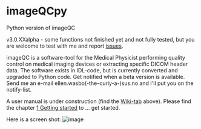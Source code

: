 # imageQCpy
Python version of imageQC

v3.0.XXalpha - some functions not finished yet and not fully tested, but you are welcome to test with me and report [issues](https://github.com/EllenWasbo/imageQCpy/issues).

imageQC is a software-tool for the Medical Physicist performing quality control on medical imaging devices or extracting specific DICOM header data. The software exists in IDL-code, but is currently converted and upgraded to Python code.
Get notified when a beta version is available. Send me an e-mail ellen.wasbo(-the-curly-a-)sus.no and I'll put you on the notify-list.

A user manual is under construction (find the [Wiki-tab](https://github.com/EllenWasbo/imageQCpy/wiki) above).
Please find the chapter [1 Getting started](https://github.com/EllenWasbo/imageQCpy/wiki/1-Getting-started) to ... get started.

Here is a screen shot:
![image](https://user-images.githubusercontent.com/16964680/202554613-13be30f4-e159-4f3e-8667-f4bd7bed082b.png)
